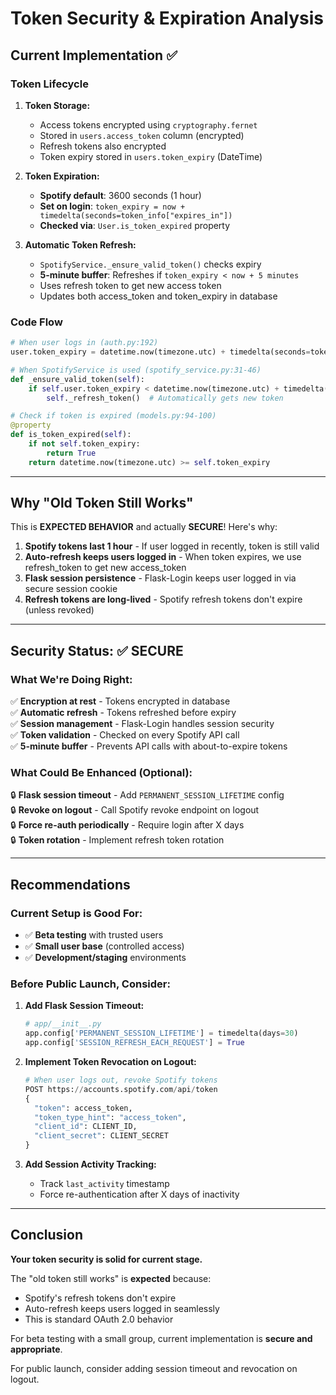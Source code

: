 # Token Security & Expiration Analysis

## Current Implementation ✅

### Token Lifecycle

1. **Token Storage:**
   - Access tokens encrypted using `cryptography.fernet`
   - Stored in `users.access_token` column (encrypted)
   - Refresh tokens also encrypted
   - Token expiry stored in `users.token_expiry` (DateTime)

2. **Token Expiration:**
   - **Spotify default**: 3600 seconds (1 hour)
   - **Set on login**: `token_expiry = now + timedelta(seconds=token_info["expires_in"])`
   - **Checked via**: `User.is_token_expired` property

3. **Automatic Token Refresh:**
   - `SpotifyService._ensure_valid_token()` checks expiry
   - **5-minute buffer**: Refreshes if `token_expiry < now + 5 minutes`
   - Uses refresh token to get new access token
   - Updates both access_token and token_expiry in database

### Code Flow

```python
# When user logs in (auth.py:192)
user.token_expiry = datetime.now(timezone.utc) + timedelta(seconds=token_info["expires_in"])

# When SpotifyService is used (spotify_service.py:31-46)
def _ensure_valid_token(self):
    if self.user.token_expiry < datetime.now(timezone.utc) + timedelta(minutes=5):
        self._refresh_token()  # Automatically gets new token

# Check if token is expired (models.py:94-100)
@property
def is_token_expired(self):
    if not self.token_expiry:
        return True
    return datetime.now(timezone.utc) >= self.token_expiry
```

---

## Why "Old Token Still Works"

This is **EXPECTED BEHAVIOR** and actually **SECURE**! Here's why:

1. **Spotify tokens last 1 hour** - If user logged in recently, token is still valid
2. **Auto-refresh keeps users logged in** - When token expires, we use refresh_token to get new access_token
3. **Flask session persistence** - Flask-Login keeps user logged in via secure session cookie
4. **Refresh tokens are long-lived** - Spotify refresh tokens don't expire (unless revoked)

---

## Security Status: ✅ SECURE

### What We're Doing Right:

✅ **Encryption at rest** - Tokens encrypted in database  
✅ **Automatic refresh** - Tokens refreshed before expiry  
✅ **Session management** - Flask-Login handles session security  
✅ **Token validation** - Checked on every Spotify API call  
✅ **5-minute buffer** - Prevents API calls with about-to-expire tokens

### What Could Be Enhanced (Optional):

🔒 **Flask session timeout** - Add `PERMANENT_SESSION_LIFETIME` config  
🔒 **Revoke on logout** - Call Spotify revoke endpoint on logout  
🔒 **Force re-auth periodically** - Require login after X days  
🔒 **Token rotation** - Implement refresh token rotation

---

## Recommendations

### Current Setup is Good For:
- ✅ **Beta testing** with trusted users
- ✅ **Small user base** (controlled access)
- ✅ **Development/staging** environments

### Before Public Launch, Consider:

1. **Add Flask Session Timeout:**
   ```python
   # app/__init__.py
   app.config['PERMANENT_SESSION_LIFETIME'] = timedelta(days=30)
   app.config['SESSION_REFRESH_EACH_REQUEST'] = True
   ```

2. **Implement Token Revocation on Logout:**
   ```python
   # When user logs out, revoke Spotify tokens
   POST https://accounts.spotify.com/api/token
   {
     "token": access_token,
     "token_type_hint": "access_token",
     "client_id": CLIENT_ID,
     "client_secret": CLIENT_SECRET
   }
   ```

3. **Add Session Activity Tracking:**
   - Track `last_activity` timestamp
   - Force re-authentication after X days of inactivity

---

## Conclusion

**Your token security is solid for current stage.**

The "old token still works" is **expected** because:
- Spotify's refresh tokens don't expire
- Auto-refresh keeps users logged in seamlessly
- This is standard OAuth 2.0 behavior

For beta testing with a small group, current implementation is **secure and appropriate**.

For public launch, consider adding session timeout and revocation on logout.

